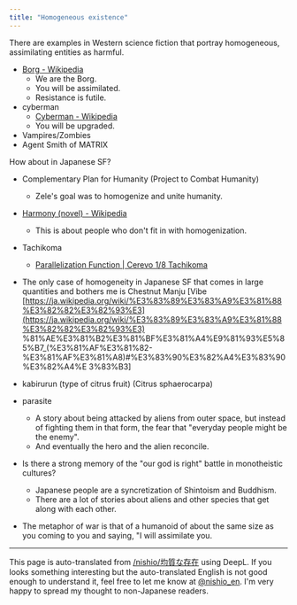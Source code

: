 ```yaml
---
title: "Homogeneous existence"
---
```


There are examples in Western science fiction that portray homogeneous, assimilating entities as harmful.
- [Borg - Wikipedia](https://ja.wikipedia.org/wiki/%E3%83%9C%E3%83%BC%E3%82%B0)
    - We are the Borg.
    - You will be assimilated.
    - Resistance is futile.
- cyberman
    - [Cyberman - Wikipedia](https://en.wikipedia.org/wiki/Cyberman)
    - You will be upgraded.
- Vampires/Zombies
- Agent Smith of MATRIX

How about in Japanese SF?

- Complementary Plan for Humanity (Project to Combat Humanity)
    - Zele's goal was to homogenize and unite humanity.
- [Harmony (novel) - Wikipedia](https://ja.wikipedia.org/wiki/%E3%83%8F%E3%83%BC%E3%83%A2%E3%83%8B%E3%83%BC_(%E5%B0%8F%E8%AA%AC))
    - This is about people who don't fit in with homogenization.
- Tachikoma
    - [Parallelization Function | Cerevo 1/8 Tachikoma](https://tachikoma.cerevo.com/ja/docs/parallelization/)

- The only case of homogeneity in Japanese SF that comes in large quantities and bothers me is Chestnut Manju [Vibe [https://ja.wikipedia.org/wiki/%E3%83%89%E3%83%A9%E3%81%88%E3%82%82%E3%82%93%E3](https://ja.wikipedia.org/wiki/%E3%83%89%E3%83%A9%E3%81%88%E3%82%82%E3%82%93%E3) %81%AE%E3%81%B2%E3%81%BF%E3%81%A4%E9%81%93%E5%85%B7_(%E3%81%AF%E3%81%82-%E3%81%AF%E3%81%A8)#%E3%83%90%E3%82%A4%E3%83%90%E3%82%A4%E 3%83%B3]
- kabirurun (type of citrus fruit) (Citrus sphaerocarpa)

- parasite
    - A story about being attacked by aliens from outer space, but instead of fighting them in that form, the fear that "everyday people might be the enemy".
    - And eventually the hero and the alien reconcile.

- Is there a strong memory of the "our god is right" battle in monotheistic cultures?
    - Japanese people are a syncretization of Shintoism and Buddhism.
    - There are a lot of stories about aliens and other species that get along with each other.
- The metaphor of war is that of a humanoid of about the same size as you coming to you and saying, "I will assimilate you.
---
This page is auto-translated from [/nishio/均質な存在](https://scrapbox.io/nishio/均質な存在) using DeepL. If you looks something interesting but the auto-translated English is not good enough to understand it, feel free to let me know at [@nishio_en](https://twitter.com/nishio_en). I'm very happy to spread my thought to non-Japanese readers.